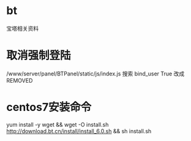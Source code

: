 # bt
宝塔相关资料

# 取消强制登陆
/www/server/panel/BTPanel/static/js/index.js
搜索  bind_user
True  改成 REMOVED

# centos7安装命令
yum install -y wget && wget -O install.sh http://download.bt.cn/install/install_6.0.sh && sh install.sh
